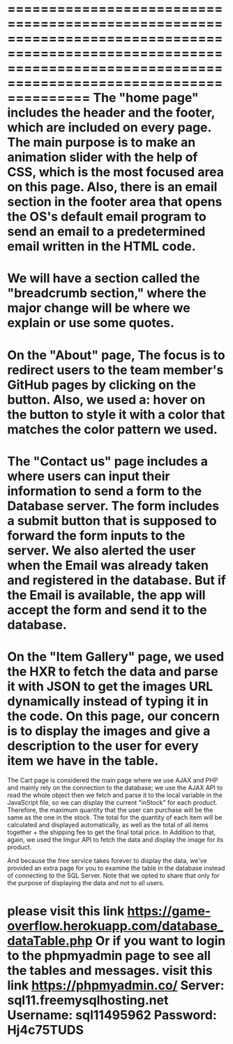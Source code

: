 ======================================================================================================================================================================
The "home page" includes the header and the footer, which are included on every page. The main purpose is to make an animation slider with the help of CSS, which is the most focused area on this page.
Also, there is an email section in the footer area that opens the OS's default email program to send an email to a predetermined email written in the HTML code.
======================================================================================================================================================================
We will have a section called the "breadcrumb section," where the major change will be where we explain or use some quotes.
======================================================================================================================================================================
On the "About" page,
The focus is to redirect users to the team member's GitHub pages by clicking on the button.
Also, we used a: hover on the button to style it with a color that matches the color pattern we used.
======================================================================================================================================================================
The "Contact us" page includes a <form> where users can input their information to send a form to the Database server. The form includes a submit button that is supposed to forward the form inputs to the server.
We also alerted the user when the Email was already taken and registered in the database.
But if the Email is available, the app will accept the form and send it to the database.
======================================================================================================================================================================
On the "Item Gallery" page, we used the HXR to fetch the data and parse it with JSON to get the images URL dynamically instead of typing it in the code.
On this page, our concern is to display the images and give a description to the user for every item we have in the table.
======================================================================================================================================================================
The Cart page is considered the main page where we use AJAX and PHP and mainly rely on the connection to the database; we use the AJAX API to read the whole object then we fetch and parse it to the local variable in the JavaScript file, so we can display the current "inStock" for each product. Therefore, the maximum quantity that the user can purchase will be the same as the one in the stock.
The total for the quantity of each item will be calculated and displayed automatically, as well as the total of all items together + the shipping fee to get the final total price.
In Addition to that, again, we used the Imgur API to fetch the data and display the image for its product.

And because the free service takes forever to display the data, we've provided an extra page for you to examine the table in the database instead of connecting to the SQL Server. Note that we opted to share that only for the purpose of displaying the data and not to all users.

please visit this link https://game-overflow.herokuapp.com/database_dataTable.php
Or if you want to login to the phpmyadmin page to see all the tables and messages. visit this link https://phpmyadmin.co/
Server: sql11.freemysqlhosting.net
Username: sql11495962
Password: Hj4c75TUDS
======================================================================================================================================================================
